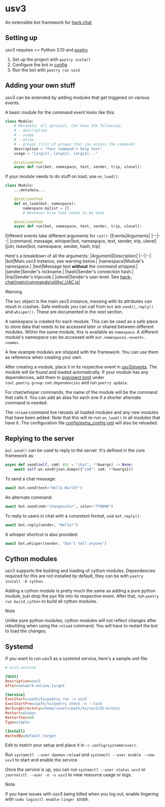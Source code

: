 # usv3
An extensible bot framework for [hack.chat](https://hack.chat)


## Setting up
usv3 requires >= Python 3.10 and [poetry](https://python-poetry.org/)
1. Set up the project with `poetry install`
3. Configure the bot in [config](config)
4. Run the bot with `poetry run usv3`


## Adding your own stuff
usv3 can be extended by adding modules that get triggered on various events.

A basic module for the command event looks like this:
```python
class Module:
    # Metadata, all optional. Can have the following:
    # - description
    # - usage
    # - alias
    # - groups (list of groups that can access the command)
    description = "Your command's help text"
    usage = "[args1], [args2], [args3]..."

    @staticmethod
    async def run(bot, namespace, text, sender, trip, ulevel):
```
If your module needs to do stuff on load, use `on_load()`:
```python
class Module:
    ...metadata...

    @staticmethod
    def on_load(bot, namespace):
        namespace.mylist = []
        # Whatever else that needs to be done

    @staticmethod
    async def run(bot, namespace, text, sender, trip, ulevel):
```

Different events take different arguments for `run()`:
|Events|Arguments|
|--|--|
|command, message, whisper|bot, namespace, text, sender, trip, ulevel|
|join, leave|bot, namespace, sender, hash, trip|

Here's a breakdown of all the arguments:
|Argument|Description|
|--|--|
|bot|Main usv3 instance, see warning below.|
|namespace|Module's namespace.|
|text|Message text **without** the command stripped.|
|sender|Sender's nickname.|
|hash|Sender's connection hash.|
|trip|Sender's tripcode.|
|ulevel|Sender's user level. See [hack-chat/main/commands/utility/_UAC.js](https://github.com/hack-chat/main/blob/752d172dd58022f5c65dc8d002ebc9da71949b1d/commands/utility/_UAC.js#L51-L60)|

> [!WARNING]
> The `bot` object is the main usv3 instance, messing with its attributes can result in crashes. Safe methods you can call from `bot` are `send()`, `reply()` and `whisper()`. These are documented in the next section.

A namespace is created for each module. This can be used as a safe place to store data that needs to be accessed later or shared between different modules. Within the same module, this is available as `namespace`. A different module's namespace can be accessed with `bot.namespaces.<event>.<name>`.

A few example modules are shipped with the framework. You can use them as reference when creating your own.

After creating a module, place it in its respective event in [usv3/events](usv3/events). The module will be found and loaded automatically. If your module has any dependencies, add them to [pyproject.toml](pyproject.toml) under `tool.poetry.group.cmd.dependencies` and run `poetry update`.

For chat/whisper commands, the name of the module will be the command that calls it. You can add an alias for each one if a shorter alternate command is needed.

The `reload` command live reloads all loaded modules and any new modules that have been added. Note that this will re-run `on_load()` in all modules that have it. The configuration file [config/extra_config.yml](config/extra_config.yml) will also be reloaded.


## Replying to the server
`bot.send()` can be used to reply to the server. It's defined in the core framework as:
```python
async def send(self, cmd: str = "chat", **kwargs) -> None:
    await self.ws.send(json.dumps({"cmd": cmd, **kwargs}))
```
To send a chat message:
```python
await bot.send(text="Hello World!")
```
An alternate command:
```python
await bot.send(cmd="changecolor", color="ff0000")
```
To reply to users in chat with a consistent format, use `bot.reply()`:
```python
await bot.reply(sender, "Hello!")
```
A whisper shortcut is also provided:
```python
await bot.whisper(sender, "Don't tell anyone")
```


## Cython modules
usv3 supports the building and loading of cython modules. Dependencies required for this are not installed by default, they can be with `poetry install -E cython`.

Adding a cython module is pretty much the same as adding a pure python module, just drop the pyx file into its respective event. After that, run `poetry run build_cython` to build all cython modules.

> [!NOTE]
> Unlike pure python modules, cython modules will not reflect changes after rebuilding when using the `reload` command. You will have to restart the bot to load the changes.


## Systemd
If you want to run usv3 as a systemd service, here's a sample unit file:
```ini
# usv3.service

[Unit]
Description=usv3
After=network-online.target

[Service]
ExecStart=/path/to/poetry run -n usv3
ExecStartPre=/path/to/poetry check -n --lock
WorkingDirectory=/home/<user>/path/to/usv3/directory
Restart=always
RestartSec=60
Type=simple

[Install]
WantedBy=default.target
```
Edit to match your setup and place it in `~/.config/systemd/user/`.

Run `systemctl --user daemon-reload` and `systemctl --user enable --now usv3` to start and enable the service.

Once the service is up, you can run `systemctl --user status usv3` or `journalctl --user -e -u usv3` to view resource usage or logs.

> [!NOTE]
> If you have issues with usv3 being killed when you log out, enable lingering with `sudo loginctl enable-linger $USER`.
